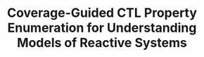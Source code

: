 ---
authors: <b>Gianluca Martino</b>, Heinz Riener, Görschwin Fey
title: Coverage-Guided CTL Property Enumeration for Understanding Models of Reactive Systems
conference: International Workshop on Logic & Synthesis (IWLS)
location: San Francisco, CA, USA
year: 2018
---